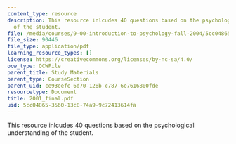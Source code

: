 ```yaml
---
content_type: resource
description: This resource inlcudes 40 questions based on the psychological understanding
  of the student.
file: /media/courses/9-00-introduction-to-psychology-fall-2004/5cc04865356013c874a99c72413614fa_2001_final.pdf
file_size: 90446
file_type: application/pdf
learning_resource_types: []
license: https://creativecommons.org/licenses/by-nc-sa/4.0/
ocw_type: OCWFile
parent_title: Study Materials
parent_type: CourseSection
parent_uid: ce93eefc-6d70-128b-c787-6e7616800fde
resourcetype: Document
title: 2001_final.pdf
uid: 5cc04865-3560-13c8-74a9-9c72413614fa
---
```

This resource inlcudes 40 questions based on the psychological understanding of the student.
